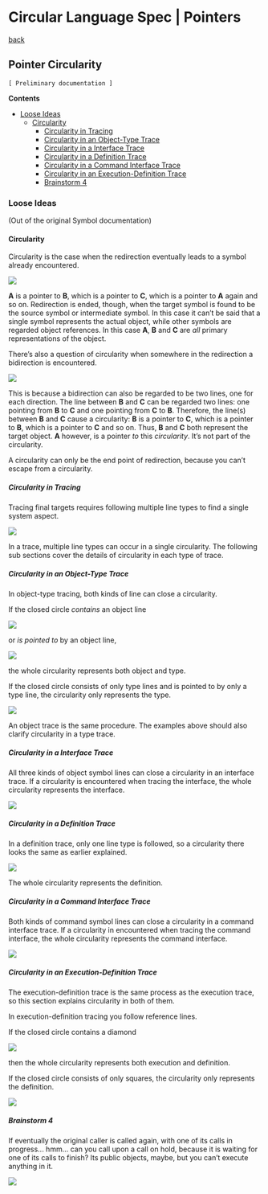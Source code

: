 ﻿Circular Language Spec | Pointers
=================================

[back](./)

Pointer Circularity
-------------------

`[ Preliminary documentation ]`

__Contents__

- [Loose Ideas](#loose-ideas)
    - [Circularity](#circularity)
        - [Circularity in Tracing](#circularity-in-tracing)
        - [Circularity in an Object-Type Trace](#circularity-in-an-object-type-trace)
        - [Circularity in a Interface Trace](#circularity-in-a-interface-trace)
        - [Circularity in a Definition Trace](#circularity-in-a-definition-trace)
        - [Circularity in a Command Interface Trace](#circularity-in-a-command-interface-trace)
        - [Circularity in an Execution-Definition Trace](#circularity-in-an-execution-definition-trace)
        - [Brainstorm 4](#brainstorm-4)

### Loose Ideas

(Out of the original Symbol documentation)

#### Circularity

Circularity is the case when the redirection eventually leads to a symbol already encountered. 

![](images/Pointer%20Circularity.001.png)

__A__ is a pointer to __B__, which is a pointer to __C__, which is a pointer to __A__ again and so on. Redirection is ended, though, when the target symbol is found to be the source symbol or intermediate symbol. In this case it can’t be said that a single symbol represents the actual object, while other symbols are regarded object references. In this case __A__, __B__ and __C__ are *all* primary representations of the object.

There’s also a question of circularity when somewhere in the redirection a bidirection is encountered.

![](images/Pointer%20Circularity.002.png)

This is because a bidirection can also be regarded to be two lines, one for each direction. The line between __B__ and __C__ can be regarded two lines: one pointing from __B__ to __C__ and one pointing from __C__ to __B__. Therefore, the line(s) between __B__ and __C__ cause a circularity: __B__ is a pointer to __C__, which is a pointer to __B__, which is a pointer to __C__ and so on. Thus, __B__ and __C__ both represent the target object. __A__ however, is a pointer *to* this *circularity*. It’s not part of the circularity.

A circularity can only be the end point of redirection, because you can’t escape from a circularity.

##### Circularity in Tracing

Tracing final targets requires following multiple line types to find a single system aspect.

![](images/Pointer%20Circularity.003.jpeg)

In a trace, multiple line types can occur in a single circularity. The following sub sections cover the details of circularity in each type of trace.

##### Circularity in an Object-Type Trace

In object-type tracing, both kinds of line can close a circularity.

If the closed circle *contains* an object line

![](images/Pointer%20Circularity.004.jpeg)

or *is pointed to* by an object line,

![](images/Pointer%20Circularity.005.jpeg)

the whole circularity represents both object and type.

If the closed circle consists of only type lines and is pointed to by only a type line, the circularity only represents the type.

![](images/Pointer%20Circularity.006.jpeg)

An object trace is the same procedure. The examples above should also clarify circularity in a type trace.

##### Circularity in a Interface Trace

All three kinds of object symbol lines can close a circularity in an interface trace. If a circularity is encountered when tracing the interface, the whole circularity represents the interface.

![](images/Pointer%20Circularity.007.jpeg)

##### Circularity in a Definition Trace

In a definition trace, only one line type is followed, so a circularity there looks the same as earlier explained.

![](images/Pointer%20Circularity.008.jpeg)

The whole circularity represents the definition.

##### Circularity in a Command Interface Trace

Both kinds of command symbol lines can close a circularity in a command interface trace. If a circularity in encountered when tracing the command interface, the whole circularity represents the command interface.

![](images/Pointer%20Circularity.009.jpeg)

##### Circularity in an Execution-Definition Trace

The execution-definition trace is the same process as the execution trace, so this section explains circularity in both of them.

In execution-definition tracing you follow reference lines.

If the closed circle contains a diamond

![](images/Pointer%20Circularity.010.jpeg)

then the whole circularity represents both execution and definition.

If the closed circle consists of only squares, the circularity only represents the definition.

![](images/Pointer%20Circularity.011.jpeg)

##### Brainstorm 4

If eventually the original caller is called again, with one of its calls in progress... hmm... can you call upon a call on hold, because it is waiting for one of its calls to finish? Its public objects, maybe, but you can’t execute anything in it. 

![](images/7.%20Commands%20Ideas.052.png)